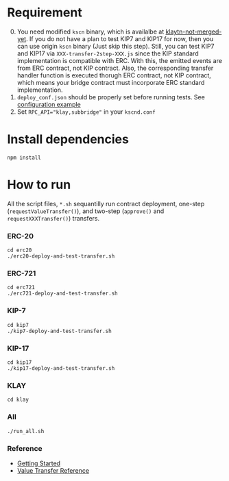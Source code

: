 # Requirement

0. You need modified `kscn` binary, which is availalbe at [klaytn-not-merged-yet](https://github.com/hyunsooda/klaytn/commits/SC-support-KIP7-KIP17). If you do not have a plan to test KIP7 and KIP17 for now, then you can use origin `kscn` binary (Just skip this step).
Still, you can test KIP7 and KIP17 via ```XXX-transfer-2step-XXX.js``` since the KIP standard implementation is compatible with ERC. With this, the emitted events are from ERC contract, not KIP contract. Also, the corresponding transfer handler function is executed thorugh ERC contract, not KIP contract, which means your bridge contract must incorporate ERC standard implementation.
1. `deploy_conf.json` should be properly set before running tests. See [configuration example](https://ko.docs.klaytn.com/node/service-chain/getting-started/value-transfer)
2. Set `RPC_API="klay,subbridge"` in your `kscnd.conf`

# Install dependencies
`npm install`

# How to run
All the script files, ```*.sh``` sequantilly run contract deployment, one-step (`requestValueTransfer()`), and two-step (`approve()` and `requestXXXTransfer()`) transfers.
### ERC-20
```
cd erc20
./erc20-deploy-and-test-transfer.sh
```

### ERC-721
```
cd erc721
./erc721-deploy-and-test-transfer.sh
```

### KIP-7
```
cd kip7
./kip7-deploy-and-test-transfer.sh
```

### KIP-17
```
cd kip17
./kip17-deploy-and-test-transfer.sh
```

### KLAY
```
cd klay
```

### All
```
./run_all.sh
```

### Reference
- [Getting Started](https://ko.docs.klaytn.com/node/service-chain/getting-started)
- [Value Transfer Reference](https://ko.docs.klaytn.com/node/service-chain/references/value-transfer)

